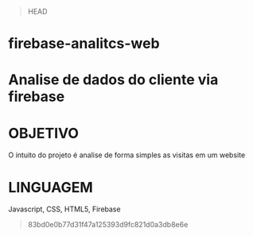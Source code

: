> HEAD
# firebase-analitcs-web
Analise de dados do cliente via firebase
=======
# OBJETIVO
O intuito do projeto é analise de forma simples as visitas em um website

# LINGUAGEM
Javascript, CSS, HTML5, Firebase
>83bd0e0b77d31f47a125393d9fc821d0a3db8e6e
